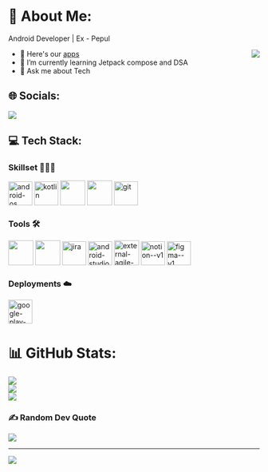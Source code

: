 # 💫 About Me:

Android Developer | Ex - Pepul

<img  align="right" src="https://media.giphy.com/media/iIqmM5tTjmpOB9mpbn/giphy.gif">

- 🔭 Here's our [apps](https://play.google.com/store/apps/dev?id=5708018631480693209)
- 🌱 I’m currently learning Jetpack compose and DSA
- 💬 Ask me about Tech

## 🌐 Socials:
[<img src="https://img.shields.io/badge/LinkedIn-0077B5?style=for-the-badge&logo=linkedin&logoColor=white" />](https://linkedin.com/in/mohanasundharam-b-jp) 

## 💻 Tech Stack:

### Skillset 👨🏻‍💻
<img width="48" height="48" src="https://img.icons8.com/color/48/android-os.png" alt="android-os"/> <img width="48" height="48" src="https://img.icons8.com/color/48/kotlin.png" alt="kotlin"/> <img  height="50"  width="50"  src="https://img.icons8.com/color/48/000000/java-coffee-cup-logo.png"  /> <img  height="50"  width="50"  src="https://img.icons8.com/color/48/000000/c-programming.png"  /> <img width="48" height="48" src="https://img.icons8.com/color/48/git.png" alt="git"/>
  
### Tools 🛠️
  <img  height="50"  width="50"  src="https://img.icons8.com/color/48/000000/google-firebase-console.png"/> <img  height="50"  width="50"  src="https://img.icons8.com/color/48/000000/mysql-logo.png"/> <img width="48" height="48" src="https://img.icons8.com/color/48/jira.png" alt="jira"/> <img width="48" height="48" src="https://img.icons8.com/fluency/48/android-studio--v3.png" alt="android-studio--v3"/> <img width="50" height="50" src="https://img.icons8.com/external-flatart-icons-flat-flatarticons/64/external-agile-web-design-and-development-flatart-icons-flat-flatarticons.png" alt="external-agile-web-design-and-development-flatart-icons-flat-flatarticons"/> <img width="48" height="48" src="https://img.icons8.com/color/48/notion--v1.png" alt="notion--v1"/> <img width="48" height="48" src="https://img.icons8.com/color/48/figma--v1.png" alt="figma--v1"/>

### Deployments ☁️
<img width="48" height="48" src="https://img.icons8.com/fluency/48/google-play-store-new.png" alt="google-play-store-new"/>

# 📊 GitHub Stats:
![](https://github-readme-stats.vercel.app/api?username=MohanJPOfficial&theme=blueberry&hide_border=false&include_all_commits=true&count_private=true)<br/>
![](https://github-readme-streak-stats.herokuapp.com/?user=MohanJPOfficial&theme=blueberry&hide_border=false)<br/>
![](https://github-readme-stats.vercel.app/api/top-langs/?username=MohanJPOfficial&theme=blueberry&hide_border=false&include_all_commits=true&count_private=true&layout=compact)

### ✍️ Random Dev Quote
![](https://quotes-github-readme.vercel.app/api?type=horizontal&theme=dark)

---
[![](https://visitcount.itsvg.in/api?id=MohanJPOfficial&icon=4&color=3)](https://visitcount.itsvg.in)

<!-- Proudly created with GPRM ( https://gprm.itsvg.in ) -->
